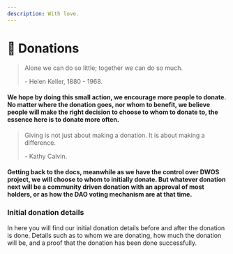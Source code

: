 ```yaml
---
description: With love.
---
```


# 💌 Donations

> Alone we can do so little; together we can do so much.
>
> \- Helen Keller, 1880 - 1968.



#### We hope by doing this small action, we encourage more people to donate. No matter where the donation goes, nor whom to benefit, we believe people will make the right decision to choose to whom to donate to, the essence here is to donate more often.



> Giving is not just about making a donation. It is about making a difference.
>
> \- Kathy Calvin.



#### Getting back to the docs, meanwhile as we have the control over DWOS project, we will choose to whom to initially donate. But whatever donation next will be a community driven donation with an approval of most holders, or as how the DAO voting mechanism are at that time.



### Initial donation details

In here you will find our initial donation details before and after the donation is done. Details such as to whom we are donating, how much the donation will be, and a proof that the donation has been done successfully.
